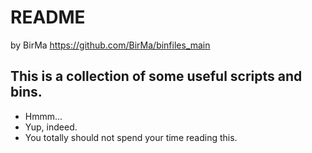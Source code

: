 README
======

by BirMa
<https://github.com/BirMa/binfiles_main>


This is a collection of some useful scripts and bins.
----------------------------------

* Hmmm...
* Yup, indeed.
* You totally should not spend your time reading this.
